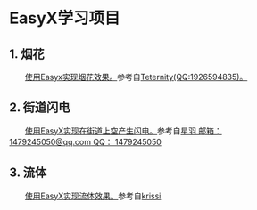 # EasyX学习项目
## 1. 烟花
&emsp;&emsp;[使用Easyx实现烟花效果。](https://github.com/liaochenhan/EasyX-/blob/master/MyFireworks/fireworks.cpp)参考自[Teternity(QQ:1926594835)。](https://codebus.cn/teternity/post/Fireworks)<br/> 
## 2. 街道闪电
&emsp;&emsp;[使用EasyX实现在街道上空产生闪电。](https://github.com/liaochenhan/EasyX-/tree/master/StreetFlash)参考自[星羽 邮箱：1479245050@qq.com  QQ： 1479245050](https://codebus.cn/featherstar/post/random_lightning)<br/>
## 3. 流体
&emsp;&emsp;[使用EasyX实现流体效果。](https://github.com/liaochenhan/EasyX-/tree/master/StreetFlash)参考自[krissi](https://codebus.cn/zhaoh/post/liquid-particles)<br/>